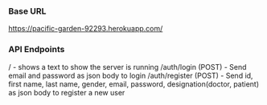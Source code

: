 ### Base URL
https://pacific-garden-92293.herokuapp.com/

### API Endpoints
/ -  shows a text to show the server is running
/auth/login (POST) - Send email and password as json body to login
/auth/register (POST) - Send id, first name, last name, gender, email, password, designation(doctor, patient) as json body to register a new user

